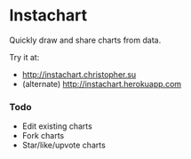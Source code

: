 Instachart
=============

Quickly draw and share charts from data.

Try it at:

* http://instachart.christopher.su
* (alternate) http://instachart.herokuapp.com

### Todo
* Edit existing charts
* Fork charts
* Star/like/upvote charts
